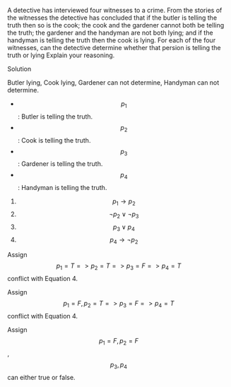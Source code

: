 A detective has interviewed four witnesses to a crime. From the stories of the witnesses the detective has concluded that if the butler is telling the truth then so is the cook; the cook and the gardener cannot both be telling the truth; the gardener and the handyman are not both lying; and if the handyman is telling the truth then the cook is lying. For each of the four witnesses, can the detective determine whether that persion is telling the truth or lying Explain your reasoning.

Solution

Butler lying, Cook lying, Gardener can not determine, Handyman can not determine.


+ $$p_1$$: Butler is telling the truth.
+ $$p_2$$: Cook is telling the truth.
+ $$p_3$$: Gardener is telling the truth.
+ $$p_4$$: Handyman is telling the truth.

1. $$p_1 \rightarrow p_2$$
1. $$\neg p_2 \vee \neg p_3$$
1. $$p_3 \vee p_4$$
1. $$p_4 \rightarrow \neg p_2$$

Assign $$p_1 = T => p_2 = T = > p_3 = F => p_4 = T$$ conflict with Equation 4.

Assign $$p_1 = F, p_2 = T => p_3 = F => p_4 = T$$ conflict with Equation 4.

Assign $$p_1 = F, p_2 = F$$, $$p_3, p_4$$ can either true or false.